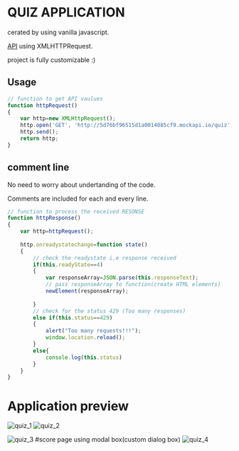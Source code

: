 # QUIZ APPLICATION

cerated by using vanilla javascript.

[API](http://5d76bf96515d1a0014085cf9.mockapi.io/quiz) using XMLHTTPRequest.

project is fully customizable :)

## Usage

```javascript
// function to get API vaulues
function httpRequest()
{
    var http=new XMLHttpRequest();
    http.open('GET', 'http://5d76bf96515d1a0014085cf9.mockapi.io/quiz',true);
    http.send();
    return http;
}
```

## comment line

No need to worry about undertanding of the code.

Comments are included for each and every line.

```javascript
// function to process the received RESONSE    
function httpResponse()
{
    var http=httpRequest();
    
    http.onreadystatechange=function state()
    {
        // check the readystate i.e response received
        if(this.readyState==4)
        {
            var responseArray=JSON.parse(this.responseText);
            // pass responseArray to function(create HTML elements)
            newElement(responseArray);
            
        }
        // check for the status 429 (Too many responses)
        else if(this.status==429)
        {
            alert("Too many requests!!!");
            window.location.reload();
        }
        else{
            console.log(this.status)
        }
    }
}
```
# Application preview
![quiz_1](https://user-images.githubusercontent.com/40564824/100620436-7180ef00-3344-11eb-926d-10b5bca9f807.png)
![quiz_2](https://user-images.githubusercontent.com/40564824/100620467-78a7fd00-3344-11eb-9d5b-010703c8b897.png)

![quiz_3](https://user-images.githubusercontent.com/40564824/100620494-7f367480-3344-11eb-9ad7-c5f402d803b2.png)
#score page using modal box(custom dialog box)
![quiz_4](https://user-images.githubusercontent.com/40564824/100620533-878eaf80-3344-11eb-9ec0-f2803fb3e874.png)


